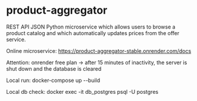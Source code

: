# product-aggregator
REST API JSON Python microservice which allows users to browse a product catalog and which automatically updates prices from the offer service.

Online microservice: https://product-aggregator-stable.onrender.com/docs

Attention: onrender free plan -> after 15 minutes of inactivity, the server is shut down and the database is cleared

Local run: docker-compose up --build

Local db check: docker exec -it db_postgres psql -U postgres
